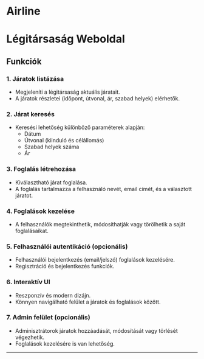 # Airline

# Légitársaság Weboldal

## Funkciók

### 1. **Járatok listázása**
   - Megjeleníti a légitársaság aktuális járatait.
   - A járatok részletei (időpont, útvonal, ár, szabad helyek) elérhetők.

### 2. **Járat keresés**
   - Keresési lehetőség különböző paraméterek alapján:
     - Dátum
     - Útvonal (kiinduló és célállomás)
     - Szabad helyek száma
     - Ár

### 3. **Foglalás létrehozása**
   - Kiválasztható járat foglalása.
   - A foglalás tartalmazza a felhasználó nevét, email címét, és a választott járatot.

### 4. **Foglalások kezelése**
   - A felhasználók megtekinthetik, módosíthatják vagy törölhetik a saját foglalásaikat.

### 5. **Felhasználói autentikáció (opcionális)**
   - Felhasználói bejelentkezés (email/jelszó) foglalások kezelésére.
   - Regisztráció és bejelentkezés funkciók.

### 6. **Interaktív UI**
   - Reszponzív és modern dizájn.
   - Könnyen navigálható felület a járatok és foglalások között.

### 7. **Admin felület (opcionális)**
   - Adminisztrátorok járatok hozzáadását, módosítását vagy törlését végezhetik.
   - Foglalások kezelésére is van lehetőség.

---

